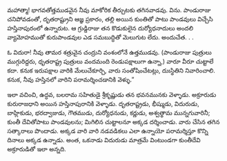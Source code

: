 ﻿మహాత్మా! భాగవతోత్తముడవైన నీవు మాకోరిక తీర్చుటకు తగినవాడవు. విను. పాండురాజు చనిపోవడంతో, దృతరాష్ట్రుని ఆజ్ఞ ప్రకారం, తల్లి అయిన కుంతితో పాటు పాండవులు విచ్చేసి హస్తినాపురంలో ఉన్నారుట. ఆ గ్రుడ్డిరాజు తన కొడుకులైన దుర్యోధనాదులు అందలి వ్యామోహముతో కురుపాండవుల ఎడ సమబుద్ధితో మెలుగుట లేదు. అందుచేత. . . 

ఓ విదురా! నీవు తామర శత్రువైన చంద్రుని వంశంలోనే ఉత్తముడవు. (పాండురాజు పుత్రులు ముగ్గురిద్దరు, ధృతరాష్ట్ర పుత్రులు వందమంది రెండుపక్షాలుగా ఉన్నా,) వారూ వీరూ చుట్టాలే కదా. కనుక ఇరుపక్షాల వారికి మేలుచేకూర్చి, వారు సంతోషించేటట్లు, దుఃస్థితిని నివారించాలి. కనుక, నీవు హస్తినలో వారిని పరామర్శించడానికి వెళ్ళు.” 

ఇలా వచించి, ఉద్ధవ, బలరామ సహితుడై శ్రీకృష్ణుడు తన భవనమునకు వెళ్ళాడు. అక్రూరుడు కురురాజధాని అయిన హస్తినాపురానికి వెళ్ళాడు. దృతరాష్ట్రడు, భీష్ముడు, విదురుడు, బాహ్లికుడు, భరద్వాజుడు, గౌతముడు, దుర్యోధనుడు, కర్ణుడు, అశ్వత్థామ మున్నగువారినీ; కుంతీ దేవితోపాటు పాండవులను; మిగిలిన చుట్టాలనూ అక్కడ దర్శించాడు. వారు చేసిన తగిన సత్కారాలు పొందాడు. అక్కడ వారి వారి నడవడికలు ఎలా ఉన్నాయో పరామర్శిస్తూ కొన్ని దినాలు అక్కడ ఉన్నాడు. అంత, ఒకనాడు విదురుడు మాత్రమే వింటుండగా కుంతీదేవి అక్రూరుడితో ఇలా అన్నది. 

